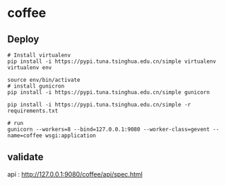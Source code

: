 # coffee

## Deploy

```shell
# Install virtualenv
pip install -i https://pypi.tuna.tsinghua.edu.cn/simple virtualenv
virtualenv env

source env/bin/activate
# install gunicron
pip install -i https://pypi.tuna.tsinghua.edu.cn/simple gunicorn

pip install -i https://pypi.tuna.tsinghua.edu.cn/simple -r requirements.txt

# run
gunicorn --workers=8 --bind=127.0.0.1:9080 --worker-class=gevent --name=coffee wsgi:application

```

## validate

api : http://127.0.0.1:9080/coffee/api/spec.html
